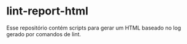 # lint-report-html
Esse repositório contém scripts para gerar um HTML baseado no log gerado por comandos de lint.
